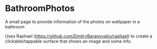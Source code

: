 # BathroomPhotos
A small page to provide information of the photos on wallpaper in a bathroom


Uses Raphael (https://github.com/DmitryBaranovskiy/raphael) to create a clickable/tappable surface that shows an image and some info.
